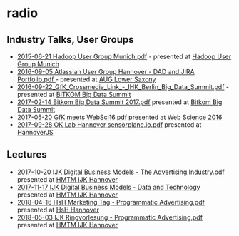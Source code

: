 # radio

## Industry Talks, User Groups

* [2015-06-21 Hadoop User Group Munich.pdf](https://github.com/npohle/radio/blob/master/2015-06-21%20Hadoop%20User%20Group%20Munich.pdf) - presented at [Hadoop User Group Munich](https://www.meetup.com/Hadoop-User-Group-Munich/events/222816994/)
* [2016-09-05 Atlassian User Group Hannover - DAD and JIRA Portfolio.pdf	](https://github.com/npohle/radio/blob/master/2016-09-05%20Atlassian%20User%20Group%20Hannover%20-%20DAD%20and%20JIRA%20Portfolio.pdf) - presented at [AUG Lower Saxony](https://wiki.agile-it-management.de/display/AN/AUG+Niedersachen+-+Review+2.+Event+am+05.09.2016)
* [2016-09-22_GfK_Crossmedia_Link_-_IHK_Berlin_Big_Data_Summit.pdf](https://github.com/npohle/radio/blob/master/2016-09-22_GfK_Crossmedia_Link_-_IHK_Berlin_Big_Data_Summit.pdf) - presented at [BITKOM Big Data Summit ](http://www.sibb.de/fileadmin/sibb_upload/IKT-Events/Big_Data_Summit_Programm_12.08..pdf)
* [2017-02-14 Bitkom Big Data Summit 2017.pdf](https://github.com/npohle/radio/blob/master/2017-02-14%20Bitkom%20Big%20Data%20Summit%202017.pdf) presented at [Bitkom Big Data Summit](https://www.bitkom-bigdata.de)
* [2017-05-20 GfK meets WebSci16.pdf](https://github.com/npohle/radio/blob/master/2017-05-20%20GfK%20meets%20WebSci16.pdf) presented at [Web Science 2016](http://www.websci16.org/)
* [2017-09-28 OK Lab Hannover sensorplane.io.pdf](https://github.com/npohle/radio/blob/master/2017-09-28%20OK%20Lab%20Hannover%20sensorplane.io.pdf) presented at [HannoverJS](https://www.facebook.com/hannoverjs/posts/1680188922004803)

## Lectures
* [2017-10-20 IJK Digital Business Models - The Advertising Industry.pdf](https://github.com/npohle/radio/blob/master/2017-10-20%20IJK%20Digital%20Business%20Models%20-%20The%20Advertising%20Industry.pdf) presented at [HMTM IJK Hannover](https://www.ijk.hmtm-hannover.de/en/home/)
* [2017-11-17 IJK Digital Business Models - Data and Technology](https://github.com/npohle/radio/blob/master/2017-11-17%20IJK%20Digital%20Business%20Models%20-%20Data%20and%20Technology.pdf) presented at [HMTM IJK Hannover](https://www.ijk.hmtm-hannover.de/en/home/)
* [2018-04-16 HsH Marketing Tag - Programmatic Advertising.pdf](https://github.com/npohle/radio/blob/master/2018-04-16%20HsH%20Marketing%20Tag%20-%20Programmatic%20Advertising.pdf) presented at [HsH Hannover](https://f4.hs-hannover.de/fakultaet-iv/index.html)
* [2018-05-03 IJK Ringvorlesung - Programmatic Advertising.pdf](https://github.com/npohle/radio/blob/master/2018-05-03%20IJK%20Ringvorlesung%20-%20Programmatic%20Advertising.pdf) presented at [HMTM IJK Hannover](https://www.ijk.hmtm-hannover.de/en/home/)
